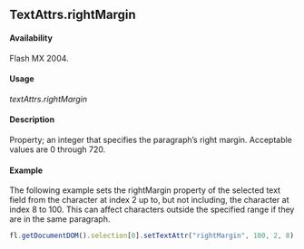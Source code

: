 ## TextAttrs.rightMargin

#### Availability

Flash MX 2004.

#### Usage

*textAttrs.rightMargin*

#### Description

Property; an integer that specifies the paragraph’s right margin. Acceptable values are 0 through 720.

#### Example

The following example sets the rightMargin property of the selected text field from the character at index 2 up to, but not including, the character at index 8 to 100. This can affect characters outside the specified range if they are in the same paragraph.

```javascript
fl.getDocumentDOM().selection[0].setTextAttr("rightMargin", 100, 2, 8);
```
